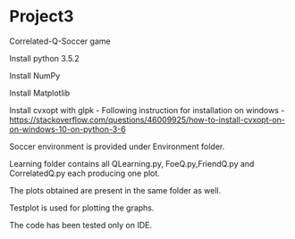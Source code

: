 # Project3
Correlated-Q-Soccer game

Install python 3.5.2

Install NumPy

Install Matplotlib

Install cvxopt with glpk - Following instruction for installation on windows - https://stackoverflow.com/questions/46009925/how-to-install-cvxopt-on-on-windows-10-on-python-3-6


Soccer environment is provided under Environment folder. 

Learning folder contains all QLearning.py, FoeQ.py,FriendQ.py and CorrelatedQ.py each producing one plot. 

The plots obtained are present in the same folder as well.

Testplot is used for plotting the graphs. 

The code has been tested only on IDE.

